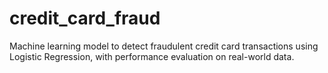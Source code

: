 # credit_card_fraud
Machine learning model to detect fraudulent credit card transactions using Logistic Regression, with performance evaluation on real-world data.
